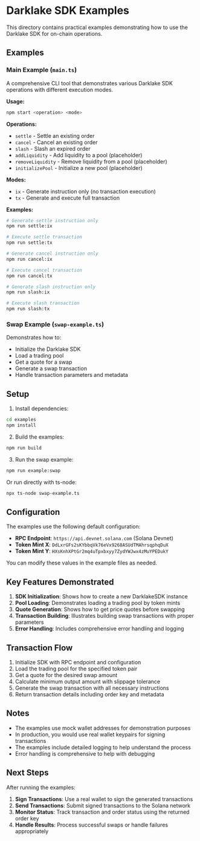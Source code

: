 # Darklake SDK Examples

This directory contains practical examples demonstrating how to use the Darklake SDK for on-chain operations.

## Examples

### Main Example (`main.ts`)

A comprehensive CLI tool that demonstrates various Darklake SDK operations with different execution modes.

**Usage:**
```bash
npm start <operation> <mode>
```

**Operations:**
- `settle` - Settle an existing order
- `cancel` - Cancel an existing order  
- `slash` - Slash an expired order
- `addLiquidity` - Add liquidity to a pool (placeholder)
- `removeLiquidity` - Remove liquidity from a pool (placeholder)
- `initializePool` - Initialize a new pool (placeholder)

**Modes:**
- `ix` - Generate instruction only (no transaction execution)
- `tx` - Generate and execute full transaction

**Examples:**
```bash
# Generate settle instruction only
npm run settle:ix

# Execute settle transaction
npm run settle:tx

# Generate cancel instruction only  
npm run cancel:ix

# Execute cancel transaction
npm run cancel:tx

# Generate slash instruction only
npm run slash:ix

# Execute slash transaction
npm run slash:tx
```

### Swap Example (`swap-example.ts`)

Demonstrates how to:
- Initialize the Darklake SDK
- Load a trading pool
- Get a quote for a swap
- Generate a swap transaction
- Handle transaction parameters and metadata

## Setup

1. Install dependencies:
```bash
cd examples
npm install
```

2. Build the examples:
```bash
npm run build
```

3. Run the swap example:
```bash
npm run example:swap
```

Or run directly with ts-node:
```bash
npx ts-node swap-example.ts
```

## Configuration

The examples use the following default configuration:

- **RPC Endpoint**: `https://api.devnet.solana.com` (Solana Devnet)
- **Token Mint X**: `DdLxrGFs2sKYbbqVk76eVx9268ASUdTMAhrsqphqDuX`
- **Token Mint Y**: `HXsKnhXPtGr2mq4uTpxbxyy7ZydYWJwx4zMuYPEDukY`

You can modify these values in the example files as needed.

## Key Features Demonstrated

1. **SDK Initialization**: Shows how to create a new DarklakeSDK instance
2. **Pool Loading**: Demonstrates loading a trading pool by token mints
3. **Quote Generation**: Shows how to get price quotes before swapping
4. **Transaction Building**: Illustrates building swap transactions with proper parameters
5. **Error Handling**: Includes comprehensive error handling and logging

## Transaction Flow

1. Initialize SDK with RPC endpoint and configuration
2. Load the trading pool for the specified token pair
3. Get a quote for the desired swap amount
4. Calculate minimum output amount with slippage tolerance
5. Generate the swap transaction with all necessary instructions
6. Return transaction details including order key and metadata

## Notes

- The examples use mock wallet addresses for demonstration purposes
- In production, you would use real wallet keypairs for signing transactions
- The examples include detailed logging to help understand the process
- Error handling is comprehensive to help with debugging

## Next Steps

After running the examples:

1. **Sign Transactions**: Use a real wallet to sign the generated transactions
2. **Send Transactions**: Submit signed transactions to the Solana network
3. **Monitor Status**: Track transaction and order status using the returned order key
4. **Handle Results**: Process successful swaps or handle failures appropriately

